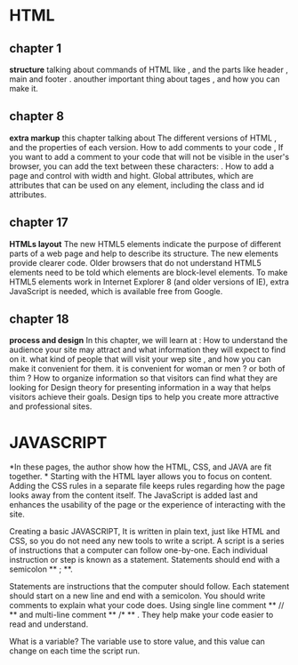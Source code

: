 # HTML 

## chapter 1
 **structure**
 talking about commands of HTML like  , and the parts like header , main and footer .
anouther important thing about tages , and how you can make it.
## chapter 8
 **extra markup**
this chapter talking about The different versions of HTML , and the properties of each version. 
How to add comments to your code , If you want to add a comment to your code that will not be visible in the user's browser, you can add the text between these characters:
**<!-- comment goes here -->**.
How to add a page and control with width and hight.
Global attributes, which are attributes that can be used on any element, including the class and id attributes.

## chapter 17 
**HTMLs layout**
The new HTML5 elements indicate the purpose of
different parts of a web page and help to describe
its structure.
 The new elements provide clearer code.
 Older browsers that do not understand HTML5
elements need to be told which elements are
block-level elements.
 To make HTML5 elements work in Internet Explorer 8
(and older versions of IE), extra JavaScript is needed,
which is available free from Google.


## chapter 18  
**process and design**
In this chapter, we will learn at : How to understand the audience your site may attract and what information they will expect to find on it.
what kind of people that will visit your wep site , and how you can make it convenient for them.
it is convenient for woman or men ? or both of thim ? 
 How to organize information so that visitors can find what
they are looking for Design theory for presenting information in a way that helps visitors achieve their goals.
Design tips to help you create more attractive and
professional sites.


# JAVASCRIPT 

*In these pages, the author show how the HTML, CSS, and JAVA are fit together. *
Starting with the HTML layer allows you to focus on content. Adding the CSS rules in a separate file keeps rules regarding how the page looks away from the content itself. The JavaScript is added last
and enhances the usability of the page or the experience of interacting with the site.

Creating a basic JAVASCRIPT, It is written in plain text, just like HTML and CSS, so you do not
need any new tools to write a script.
A script is a series of instructions that a computer can follow one-by-one. Each individual instruction or step is known as a statement.
Statements should end with a semicolon ** ; **.

Statements are instructions that the computer should follow. Each statement should start on a
new line and end with a semicolon. 
You should write comments to explain what your code does. Using single line comment ** // ** and multi-line comment ** /* ** . They help make your code easier to read and understand.

What is a variable?
The variable use to store value, and this value can change on each time the script run.